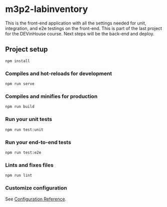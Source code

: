 # m3p2-labinventory

This is the front-end application with all the settings needed for unit, integration, and e2e testings on the front-end. This is part of the last project for the DEVinHouse course. Next steps will be the back-end and deploy. 

## Project setup
```
npm install
```

### Compiles and hot-reloads for development
```
npm run serve
```

### Compiles and minifies for production
```
npm run build
```

### Run your unit tests
```
npm run test:unit
```

### Run your end-to-end tests
```
npm run test:e2e
```

### Lints and fixes files
```
npm run lint
```

### Customize configuration
See [Configuration Reference](https://cli.vuejs.org/config/).

